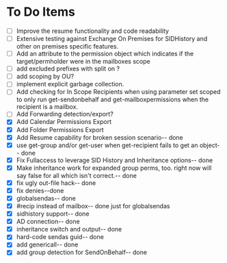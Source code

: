 # To Do Items

- [ ] Improve the resume functionality and code readability
- [ ] Extensive testing against Exchange On Premises for SIDHistory and other on premises specific features.
- [ ] Add an attribute to the permission object which indicates if the target/permholder were in the mailboxes scope
- [ ] add excluded prefixes with split on \?
- [ ] add scoping by OU?
- [ ] implement explicit garbage collection.
- [ ] Add checking for In Scope Recipients when using parameter set scoped to only run get-sendonbehalf and get-mailboxpermissions when the recipient is a mailbox.
- [ ] Add Forwarding detection/export?
- [x] Add Calendar Permissions Export
- [x] Add Folder Permissions Export
- [x] Add Resume capability for broken session scenario-- done
- [x] use get-group and/or get-user when get-recipient fails to get an object-- done
- [x] Fix Fullaccess to leverage SID History and Inheritance options-- done
- [x] Make inheritance work for expanded group perms, too. right now will say false for all which isn't correct.-- done
- [x] fix ugly out-file hack-- done
- [x] fix denies--done
- [x] globalsendas-- done
- [x] #recip instead of mailbox-- done just for globalsendas
- [x] sidhistory support-- done
- [x] AD connection-- done
- [x] inheritance switch and output-- done
- [x] hard-code sendas guid-- done
- [x] add genericall-- done
- [x] add group detection for SendOnBehalf-- done